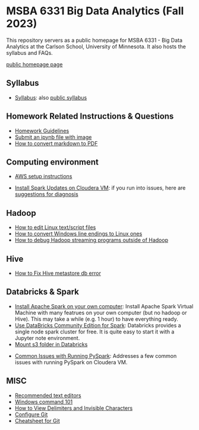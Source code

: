 # MSBA 6331 Big Data Analytics (Fall 2023)

This repository servers as a public homepage for MSBA 6331 - Big Data Analytics at the Carlson School, University of Minnesota. It also hosts the syllabus and FAQs. 

[public homepage page](https://de4liu.github.io/bigdata/)

## Syllabus
- [Syllabus](syllabus.html): also [public syllabus](https://de4liu.github.io/bigdata/syllabus.html)

## Homework Related Instructions & Questions
- [Homework Guidelines](faqs/homework-guidelines.md)
- [Submit an ipynb file with image](faqs/addimage.md)
- [How to convert markdown to PDF](faqs/markdown2pdf.md)

## Computing environment

<!-- - [Apply for AWS Education](https://docs.google.com/document/d/1kB2TBG3gpWQLQO8Xyg6iiZVm3CnbB8lHtx97C_pqLdM/edit) -->
- [AWS setup instructions](https://docs.google.com/document/d/11ops7258BSfQcBevS20-ONISQymn-gyNXCMHBB5aL1k/edit#)
<!-- - [Vagrant: Introduction & Quick Reference](faqs/vagrant.md) -->
<!-- - [How to reduce the size of the Cloudera VM](faqs/rebuild_vm.md) -->
<!-- - [How to update the Vagrant folder](faqs/update_vagrant.md) -->
<!-- - [Install Cloudera VM on MSBA desktop](faqs/installVmCloud.md) -->
<!-- - [Install Cloudera VM on your own computer](faqs/installVM.md) -->

- [Install Spark Updates on Cloudera VM](faqs/installSparkUpdates.md): if you run into issues, here are [suggestions for diagnosis](faqs/diagnoseSparkUpdates.md)


## Hadoop
- [How to edit Linux text/script files](faqs/edit_linux_file.md)
- [How to convert Windows line endings to Linux ones](faqs/line_endings.md)
- [How to debug Hadoop streaming programs outside of Hadoop](faqs/debug_hadoop_streaming.md)
<!-- - [How to Debug MapReduce Jobs](faqs/debug_hadoop.md) -->

## Hive
- [How to Fix Hive metastore db error](faqs/hive_debug.md)

## Databricks & Spark
- [Install Apache Spark on your own computer](faqs/installLocalSpark.md): Install Apache Spark Virtual Machine with many featrues on your own computer (but no hadoop or Hive). This may take a while (e.g. 1 hour) to have everything ready.
- [Use DataBricks Community Edition for Spark](https://databricks.com/try-databricks): Databricks provides a single node spark cluster for free. It is quite easy to start it with a Jupyter note environment. 
- [Mount s3 folder in Databricks](faqs/mounts3.md)
<!-- - [Install JsonSerDe on your Cloudera VM](faqs/installJsonSerDe.md) -->
- [Common Issues with Running PySpark](faqs/sparkfaq.md): Addresses a few common issues with running PySpark on Cloudera VM.

## MISC
<!-- - [Install Teamviewer to enable instructor remote access to your MSBA virtual desktop](faqs/teamviewer.md) -->
- [Recommended text editors](faqs/textEditor.md)
- [Windows command 101](faqs/windows_cmd.md)
- [How to View Delimiters and Invisible Characters](faqs/viewdelimiters.md)
- [Configure Git](faqs/configGit.md)
- [Cheatsheet for Git](faqs/cheatsheet_git.md)

